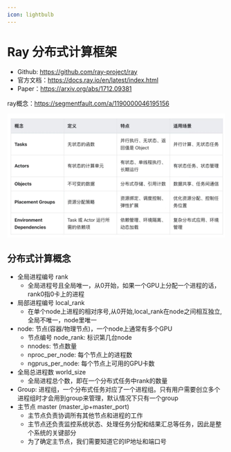```yaml
---
icon: lightbulb
---
```

# Ray 分布式计算框架

- Github: https://github.com/ray-project/ray
- 官方文档：https://docs.ray.io/en/latest/index.html
- Paper：https://arxiv.org/abs/1712.09381

ray概念：https://segmentfault.com/a/1190000046195156

![](images/ray.png)

## 分布式计算概念
- 全局进程编号 rank
    - 全局进程号且全局唯一，从0开始，如果一个GPU上分配一个进程的话，rank0指0卡上的进程
- 局部进程编号 local_rank
    - 在单个node上进程的相对序号,从0开始,local_rank在node之间相互独立,全局不唯一，node里唯一
- node: 节点(容器/物理节点)，一个node上通常有多个GPU
    - 节点编号 node_rank: 标识第几台node
    - nnodes: 节点数量
    - nproc_per_node: 每个节点上的进程数
    - ngprus_per_node: 每个节点上可用的GPU卡数
- 全局总进程数 world_size
    - 全局进程总个数，即在一个分布式任务中rank的数量
- Group: 进程组，一个分布式任务对应了一个进程组。只有用户需要创立多个进程组时才会用到group来管理，默认情况下只有一个group
- 主节点 master (master_ip+master_port)
    - 主节点负责协调所有其他节点和进程的工作
    - 主节点还负责监控系统状态、处理任务分配和结果汇总等任务，因此是整个系统的关键部分
    - 为了确定主节点，我们需要知道它的IP地址和端口号